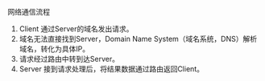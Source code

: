 网络通信流程
1. Client 通过Server的域名发出请求。
2. 域名无法直接找到Server，Domain Name System（域名系统，DNS）解析域名，转化为具体IP。
3. 请求经过路由中转到达Server。
4. Server 接到请求处理后，将结果数据通过路由返回Client。
